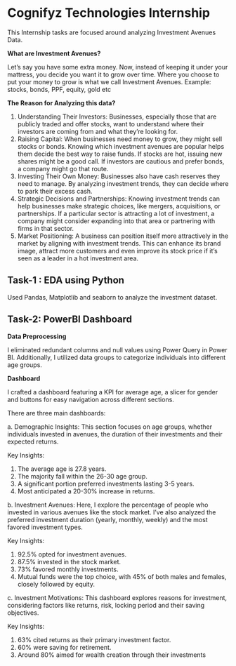 # Cognifyz Technologies Internship

This Internship tasks are focused around analyzing Investment Avenues Data.

**What are Investment Avenues?**

Let’s say you have some extra money. Now, instead of keeping it under your mattress, you decide you want it to grow over time. Where you choose to put your money to grow is what we call Investment Avenues. Example: stocks, bonds, PPF, equity, gold etc

**The Reason for Analyzing this data?**

1. Understanding Their Investors: Businesses, especially those that are publicly traded and offer stocks, want to understand where their investors are coming from and what they’re looking for.
2. Raising Capital: When businesses need money to grow, they might sell stocks or bonds. Knowing which investment avenues are popular helps them decide the best way to raise funds. If stocks are hot, issuing new shares might be a good call. If investors are cautious and prefer bonds, a company might go that route.
3. Investing Their Own Money: Businesses also have cash reserves they need to manage. By analyzing investment trends, they can decide where to park their excess cash.
4. Strategic Decisions and Partnerships: Knowing investment trends can help businesses make strategic choices, like mergers, acquisitions, or partnerships. If a particular sector is attracting a lot of investment, a company might consider expanding into that area or partnering with firms in that sector.
5. Market Positioning: A business can position itself more attractively in the market by aligning with investment trends. This can enhance its brand image, attract more customers and even improve its stock price if it’s seen as a leader in a hot investment area.


## Task-1 : EDA using Python

Used Pandas, Matplotlib and seaborn to analyze the investment dataset.

## Task-2: PowerBI Dashboard
**Data Preprocessing**

I eliminated redundant columns and null values using Power Query in Power BI. Additionally, I utilized data groups to categorize individuals into different age groups.

**Dashboard**

I crafted a dashboard featuring a KPI for average age, a slicer for gender and buttons for easy navigation across different sections.

There are three main dashboards:

a. Demographic Insights: This section focuses on age groups, whether individuals invested in avenues, the duration of their investments and their expected returns.

Key Insights:

1. The average age is 27.8 years.
2. The majority fall within the 26-30 age group.
3. A significant portion preferred investments lasting 3-5 years.
4. Most anticipated a 20-30% increase in returns.

b. Investment Avenues: Here, I explore the percentage of people who invested in various avenues like the stock market. I’ve also analyzed the preferred investment duration (yearly, monthly, weekly) and the most favored investment types.

Key Insights:

1. 92.5% opted for investment avenues.
2. 87.5% invested in the stock market.
3. 73% favored monthly investments.
4. Mutual funds were the top choice, with 45% of both males and females, closely followed by equity.

c. Investment Motivations: This dashboard explores reasons for investment, considering factors like returns, risk, locking period and their saving objectives.

Key Insights:

1. 63% cited returns as their primary investment factor.
2. 60% were saving for retirement.
3. Around 80% aimed for wealth creation through their investments

